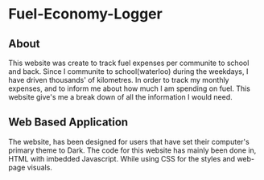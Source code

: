 # Fuel-Economy-Logger

## About
This website was create to track fuel expenses per communite to school and back. Since I communite to school(waterloo) during the weekdays, I have driven 
thousands' of kilometres. In order to track my monthly expenses, and to inform me about how much I am spending on fuel. This website give's me a break down of all
the information I would need. 

## Web Based Application
The website, has been designed for users that have set their computer's primary theme to Dark. The code for this website has mainly been done in, HTML with imbedded
Javascript. While using CSS for the styles and web-page visuals. 
